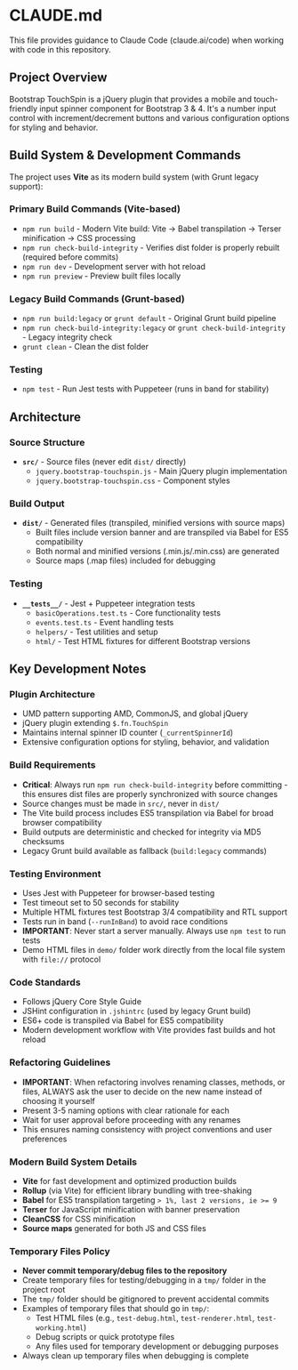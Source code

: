 # CLAUDE.md

This file provides guidance to Claude Code (claude.ai/code) when working with code in this repository.

## Project Overview

Bootstrap TouchSpin is a jQuery plugin that provides a mobile and touch-friendly input spinner component for Bootstrap 3 & 4. It's a number input control with increment/decrement buttons and various configuration options for styling and behavior.

## Build System & Development Commands

The project uses **Vite** as its modern build system (with Grunt legacy support):

### Primary Build Commands (Vite-based)
- `npm run build` - Modern Vite build: Vite → Babel transpilation → Terser minification → CSS processing
- `npm run check-build-integrity` - Verifies dist folder is properly rebuilt (required before commits)
- `npm run dev` - Development server with hot reload
- `npm run preview` - Preview built files locally

### Legacy Build Commands (Grunt-based)
- `npm run build:legacy` or `grunt default` - Original Grunt build pipeline
- `npm run check-build-integrity:legacy` or `grunt check-build-integrity` - Legacy integrity check
- `grunt clean` - Clean the dist folder

### Testing
- `npm test` - Run Jest tests with Puppeteer (runs in band for stability)

## Architecture

### Source Structure
- **`src/`** - Source files (never edit `dist/` directly)
  - `jquery.bootstrap-touchspin.js` - Main jQuery plugin implementation 
  - `jquery.bootstrap-touchspin.css` - Component styles

### Build Output
- **`dist/`** - Generated files (transpiled, minified versions with source maps)
  - Built files include version banner and are transpiled via Babel for ES5 compatibility
  - Both normal and minified versions (.min.js/.min.css) are generated
  - Source maps (.map files) included for debugging

### Testing
- **`__tests__/`** - Jest + Puppeteer integration tests
  - `basicOperations.test.ts` - Core functionality tests
  - `events.test.ts` - Event handling tests
  - `helpers/` - Test utilities and setup
  - `html/` - Test HTML fixtures for different Bootstrap versions

## Key Development Notes

### Plugin Architecture
- UMD pattern supporting AMD, CommonJS, and global jQuery
- jQuery plugin extending `$.fn.TouchSpin`
- Maintains internal spinner ID counter (`_currentSpinnerId`)
- Extensive configuration options for styling, behavior, and validation

### Build Requirements
- **Critical**: Always run `npm run check-build-integrity` before committing - this ensures dist files are properly synchronized with source changes
- Source changes must be made in `src/`, never in `dist/`
- The Vite build process includes ES5 transpilation via Babel for broad browser compatibility
- Build outputs are deterministic and checked for integrity via MD5 checksums
- Legacy Grunt build available as fallback (`build:legacy` commands)

### Testing Environment  
- Uses Jest with Puppeteer for browser-based testing
- Test timeout set to 50 seconds for stability
- Multiple HTML fixtures test Bootstrap 3/4 compatibility and RTL support
- Tests run in band (`--runInBand`) to avoid race conditions
- **IMPORTANT**: Never start a server manually. Always use `npm test` to run tests
- Demo HTML files in `demo/` folder work directly from the local file system with `file://` protocol

### Code Standards
- Follows jQuery Core Style Guide
- JSHint configuration in `.jshintrc` (used by legacy Grunt build)
- ES6+ code is transpiled via Babel for ES5 compatibility
- Modern development workflow with Vite provides fast builds and hot reload

### Refactoring Guidelines
- **IMPORTANT**: When refactoring involves renaming classes, methods, or files, ALWAYS ask the user to decide on the new name instead of choosing it yourself
- Present 3-5 naming options with clear rationale for each
- Wait for user approval before proceeding with any renames
- This ensures naming consistency with project conventions and user preferences

### Modern Build System Details
- **Vite** for fast development and optimized production builds
- **Rollup** (via Vite) for efficient library bundling with tree-shaking
- **Babel** for ES5 transpilation targeting `> 1%, last 2 versions, ie >= 9`
- **Terser** for JavaScript minification with banner preservation
- **CleanCSS** for CSS minification
- **Source maps** generated for both JS and CSS files

### Temporary Files Policy
- **Never commit temporary/debug files to the repository**
- Create temporary files for testing/debugging in a `tmp/` folder in the project root
- The `tmp/` folder should be gitignored to prevent accidental commits
- Examples of temporary files that should go in `tmp/`:
  - Test HTML files (e.g., `test-debug.html`, `test-renderer.html`, `test-working.html`)
  - Debug scripts or quick prototype files
  - Any files used for temporary development or debugging purposes
- Always clean up temporary files when debugging is complete